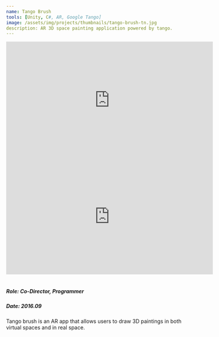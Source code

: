 ```yaml
---
name: Tango Brush
tools: [Unity, C#, AR, Google Tango]
image: /assets/img/projects/thumbnails/tango-brush-tn.jpg
description: AR 3D space painting application powered by tango.
---
```


<div class="video">
    <iframe width="560" height="315" src="https://www.youtube.com/embed/oUEHRNd2Uew" frameborder="0" allow="accelerometer; autoplay; encrypted-media; gyroscope; picture-in-picture" allowfullscreen></iframe>
</div>

<div class="video">
    <iframe width="560" height="315" src="https://www.youtube.com/embed/58ZwJWaBPCw" frameborder="0" allow="accelerometer; autoplay; encrypted-media; gyroscope; picture-in-picture" allowfullscreen></iframe>
</div> <br>

##### Role: Co-Director, Programmer
##### Date: 2016.09

Tango brush is an AR app that allows users to draw 3D paintings in both virtual spaces and in real space.